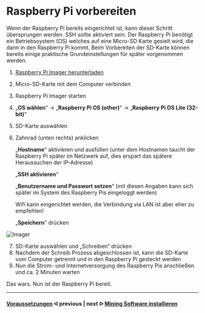# Raspberry Pi vorbereiten
Wenn der Raspberry Pi bereits eingerichtet ist, kann dieser Schritt übersprungen werden.
SSH sollte aktiviert sein.
Der Raspberry Pi benötigt ein Betriebssystem (OS) welches auf eine Micro-SD Karte gesielt wird, die dann in den Raspberry Pi kommt. Beim Vorbereiten der SD-Karte können bereits einige praktische Grundeinstellungen für später vorgenommen werden.
1.	[Raspberry Pi Imager herunterladen](https://www.raspberrypi.com/software/)
2.	Micro-SD-Karte mit dem Computer verbinden
3.	Raspberry Pi Imager starten
4.	„**OS wählen**“ -> „**Raspberry Pi OS (other)**“ -> „**Raspberry Pi OS Lite (32-bit)**“
5.	SD-Karte auswählen
6.	Zahnrad (unten rechts) anklicken

    „**Hostname**“ aktivieren und ausfüllen (unter dem Hostnamen taucht der Raspberry Pi später im Netzwerk auf, dies erspart das spätere Heraussuchen der IP-Adresse)
    
    „**SSH aktivieren**“ 
    
    „**Benutzername und Passwort setzen**“ (mit diesen Angaben kann sich später im System des Raspberry Pis eingeloggt werden)
    
    Wifi kann eingerichtet werden, die Verbindung via LAN ist aber eher zu empfehlen!
    
    „**Speichern**“ drücken
    
![Imager](https://user-images.githubusercontent.com/108631209/177061261-761e8192-d44e-4b84-abd1-bf8082eaf8d2.png)

7.	SD-Karte auswählen und „Schreiben“ drücken
8.	Nachdem der Schreib Prozess abgeschlossen ist, kann die SD-Karte vom Computer getrennt und in den Raspberry Pi gesteckt werden
9.	Nun die Strom- und Internetversorgung des Raspberry Pis anschließen und ca. 2 Minuten warten

Das wars. Nun ist der Raspberry Pi bereit.

---

####  [Voraussetzungen](/requirements.md)  ᐊ  previous | next  ᐅ  [Mining Software installieren](/install_miner.md)
